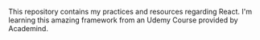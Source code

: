 This repository contains my practices and resources regarding React. I'm learning this amazing framework from an Udemy Course provided by Academind.
